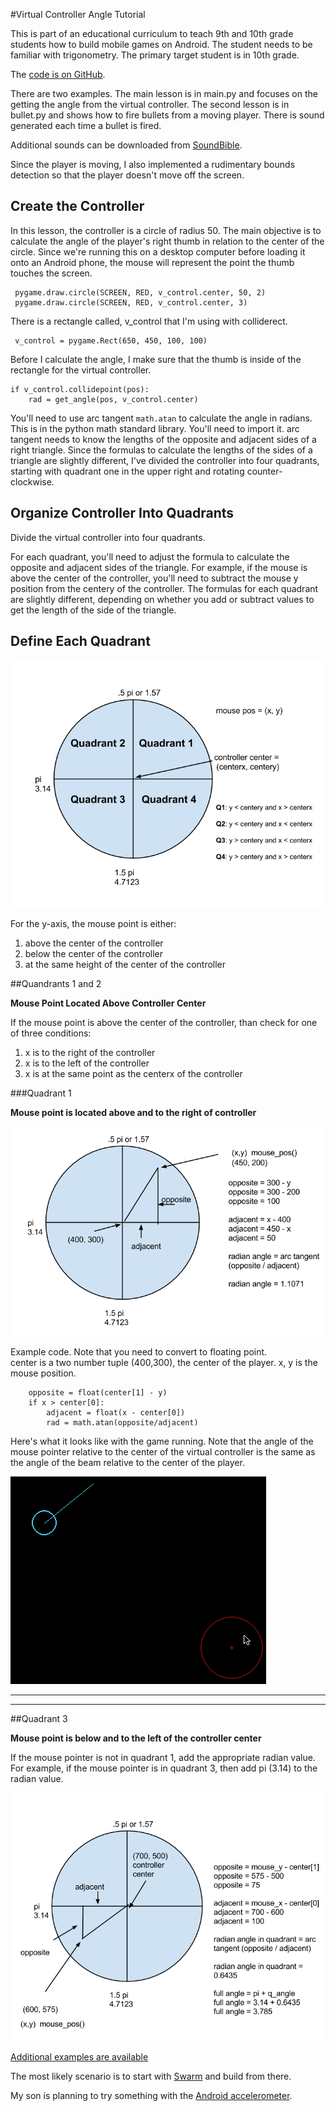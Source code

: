 #Virtual Controller Angle Tutorial

This is part of an educational curriculum to teach 9th and 10th 
grade students how to build mobile games on Android.  The student
needs to be familiar with trigonometry.  The primary target student
is in 10th grade.

The [code is on GitHub](https://github.com/codetricity/virtual-controller).

There are two examples.  The main lesson is in main.py and focuses on 
the getting the angle from the virtual controller.  The second lesson
is in bullet.py and shows how to fire bullets from a moving player. 
There is sound generated each time a bullet is fired.

Additional sounds can be downloaded from [SoundBible](http://soundbible.com).

Since the player is moving, I also implemented a rudimentary bounds detection
so that the player doesn't move off the screen.

## Create the Controller

In this lesson, the controller is a circle of radius 50.  The main
objective is to calculate the angle of the player's right thumb in
relation to the center of the circle.  Since we're running this
on a desktop computer before loading it onto an Android phone, 
the mouse will represent the point the
thumb touches the screen.

     pygame.draw.circle(SCREEN, RED, v_control.center, 50, 2)
     pygame.draw.circle(SCREEN, RED, v_control.center, 3)
  
There is a rectangle called, v_control that I'm using with
colliderect.

     v_control = pygame.Rect(650, 450, 100, 100)

Before I calculate the angle, I make sure that the thumb is inside
of the rectangle for the virtual controller. 

    if v_control.collidepoint(pos):
        rad = get_angle(pos, v_control.center)


You'll need to use arc tangent `math.atan` to calculate the angle
in radians.  This is in the python math standard library.  You'll
need to import it.  arc tangent needs to know the lengths of the
opposite and adjacent sides of a right triangle. Since the 
formulas to calculate the lengths of the sides of a triangle 
 are slightly different, I've divided the controller into
 four quadrants, starting with quadrant one in the upper right and 
 rotating counter-clockwise.


## Organize Controller Into Quadrants

Divide the virtual controller into four quadrants.

For each quadrant, you'll need to adjust the formula to
calculate the opposite and adjacent sides of the triangle.  For example, if the mouse
is above the center of the controller, you'll need to subtract the mouse y position
from the centery of the controller. The formulas for each quadrant are slightly 
different, depending on whether you add or subtract values to get the length of
the side of the triangle. 

## Define Each Quadrant

![Diagram of characteristics of each quadrant](doc/quadrant_overview.png)


For the y-axis, the mouse point is either:

1. above the center of the controller
2. below the center of the controller
3. at the same height of the center of the controller

##Quandrants 1 and 2 

**Mouse Point Located Above Controller Center**

If the mouse point is above the center of the controller, than check for one of three conditions:

1. x is to the right of the controller
2. x is to the left of the controller
3. x is at the same point as the centerx of the controller

###Quadrant 1 

**Mouse point is located above and to the right of controller**

![Diagram of Quadrant 1](doc/quadrant_1.png)

Example code.  Note that you need to convert to floating point.  
center is a two number tuple (400,300), the center of the player.  x, y is the mouse position.

        opposite = float(center[1] - y)
        if x > center[0]:
            adjacent = float(x - center[0])
            rad = math.atan(opposite/adjacent)
            

Here's what it looks like with the game running.  Note that the angle of the mouse 
pointer relative to the center of the virtual controller is the same as the angle of
the beam relative to the center of the player.

![Screenshot of game with beam in quadrant 1](doc/quadrant_1_screen.png)

---

---

##Quadrant 3 

**Mouse point is below and to the left of the controller center** 

If the mouse pointer is not in quadrant 1, add the appropriate radian value.  For example,
if the mouse pointer is in quadrant 3, then add pi (3.14) to the radian value.

![calculation of quadrant 3](doc/quadrant_3.png)

[Additional examples are available](https://github.com/codetricity/pychildren-demos)

The most likely scenario is to start with [Swarm](https://github.com/codetricity/pychildren-demos/tree/master/Swarm) 
and build from there.

My son is planning to try something with the [Android accelerometer](http://pychildren.blogspot.com/2014/10/using-android-accelerometer-with-pygame.html).



